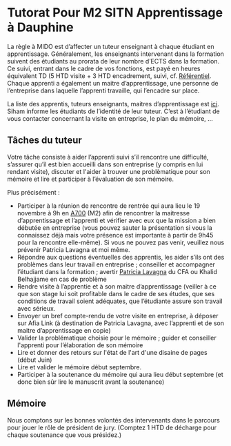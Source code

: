 # Tutorat Pour M2 SITN Apprentissage à Dauphine 

La règle à MIDO est d’affecter un tuteur enseignant à chaque étudiant en apprentissage. Généralement, les enseignants intervenant dans la formation suivent des étudiants au prorata de leur nombre d’ECTS dans la formation. Ce suivi, entrant dans le cadre de vos fonctions, est payé en heures équivalent TD (5 HTD visite + 3 HTD encadrement, suivi, cf. [Référentiel](https://intranet.dauphine.fr/fr/ressources-humaines/personnels-enseignants-et-chercheurs/le-service-des-enseignants.html). Chaque apprenti a également un maitre d’apprentissage, une personne de l’entreprise dans laquelle l’apprenti travaille, qui l’encadre sur place.

La liste des apprentis, tuteurs enseignants, maitres d’apprentissage est [ici](https://drive.google.com/open?id=1DxWfdnJTSo_2RfscNsGQ42Q0kNCjkQkZ). Siham informe les étudiants de l’identité de leur tuteur. C’est à l’étudiant de vous contacter concernant la visite en entreprise, le plan du mémoire, …

## Tâches du tuteur
Votre tâche consiste à aider l’apprenti suivi s’il rencontre une difficulté, s’assurer qu’il est bien accueilli dans son entreprise (y compris en lui rendant visite), discuter et l'aider à trouver une problèmatique pour son mémoire et lire et participer à l’évaluation de son mémoire.

Plus précisément :

- Participer à la réunion de rencontre de rentrée qui aura lieu le 19 novembre à 9h en [A700](https://www.campusmap.fr/map/dauphine-paris?place=A700) (M2) afin de rencontrer la maitresse d’apprentissage et l’apprenti et vérifier avec eux que la mission a bien débutée en entreprise (vous pouvez sauter la présentation si vous la connaissez déjà mais votre présence est importante à partir de 9h45 pour la rencontre elle-même). Si vous ne pouvez pas venir, veuillez nous prévenir Patricia Lavagna et moi même.
- Répondre aux questions éventuelles des apprentis, les aider s’ils ont des problèmes dans leur travail en entreprise ; conseiller et accompagner l’étudiant dans la formation ; avertir [Patricia Lavagna](mailto:plavagna@cfa-afia.fr) du CFA ou Khalid Belhajjame en cas de problème
- Rendre visite à l’apprentie et à son maitre d’apprentissage (veiller à ce que son stage lui soit profitable dans le cadre de ses études, que ses conditions de travail soient adéquates, que l’étudiante assure son travail avec sérieux.
- Envoyer un bref compte-rendu de votre visite en entreprise, à déposer sur Afia Link (à destination de Patricia Lavagna, avec l’apprenti et de son maitre d’apprentissage en copie)
- Valider la problématique choisie pour le mémoire ; guider et conseiller l'apprenti pour l’élaboration de son mémoire
- Lire et donner des retours sur l'état de l'art d'une disaine de pages (début Juin)
- Lire et valider le mémoire début septembre.
- Participer à la soutenance du mémoire qui aura lieu début septembre (et donc bien sûr lire le manuscrit avant la soutenance)

## Mémoire
Nous comptons sur les bonnes volontés des intervenants dans le parcours pour jouer le rôle de président de jury. (Comptez 1 HTD de décharge pour chaque soutenance que vous présidez.)

